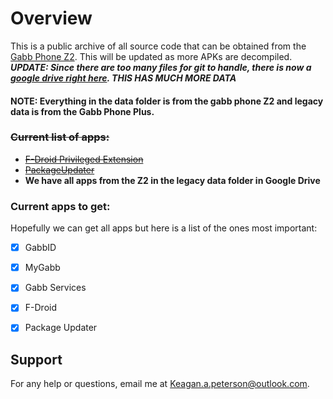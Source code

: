 # Overview

This is a public archive of all source code that can be obtained from the
[Gabb Phone Z2](https://gabb.com/product/gabb-phone-z2/). This will be updated as more APKs are decompiled.
***UPDATE: Since there are too many files for git to handle, there is now a [google drive right here](https://drive.google.com/drive/folders/15k22DK06IEitFJinsJzzXoaoEkso4Ik4?usp=sharing). THIS HAS MUCH MORE DATA***

#### NOTE: Everything in the data folder is from the gabb phone Z2 and legacy data is from the Gabb Phone Plus.

### ~~Current list of apps:~~
* ~~[F-Droid Privileged Extension](https://github.com/Kasherpete/Gabb-Apps-Source/tree/main/data/F-Droid)~~
* ~~[PackageUpdater](https://github.com/Kasherpete/Gabb-Apps-Source/tree/main/data/PackageUpdater/README.md)~~
* **We have all apps from the Z2 in the legacy data folder in Google Drive**

### Current apps to get:
Hopefully we can get all apps but here is a list of the ones most important:
- [x] GabbID
- [x] MyGabb
- [x] Gabb Services
- [x] F-Droid
- [x] Package Updater


## Support
For any help or questions, email me at [Keagan.a.peterson@outlook.com](mailto:Keagan.a.peterson@outlook.com).
